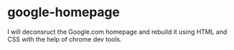 # google-homepage
I will deconsruct the Google.com homepage and rebuild it using HTML and CSS with the help of chrome dev tools.